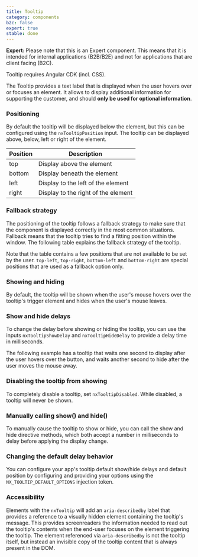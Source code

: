 ```yaml
---
title: Tooltip
category: components
b2c: false
expert: true
stable: done
---
```


<div class="docs-deprecation-warning">
  <strong>Expert: </strong>
  Please note that this is an Expert component. This means that it is intended for internal applications (B2B/B2E) and not for applications that are client facing (B2C).
</div>

Tooltip requires Angular CDK (incl. CSS).


The Tooltip provides a text label that is displayed when the user hovers over or focuses an element.
It allows to display additional information for supporting the customer,
and should **only be used for optional information**.

<!-- example(tooltip-basic) -->

### Positioning

By default the tooltip will be displayed below the element, but this can be configured
using the `nxTooltipPosition` input. The tooltip can be displayed above,
below, left or right of the element.

| Position | Description                         |
| -------- | ----------------------------------- |
| top      | Display above the element           |
| bottom   | Display beneath the element         |
| left     | Display to the left of the element  |
| right    | Display to the right of the element |

<!-- example(tooltip-positions) -->

### Fallback strategy

The positioning of the tooltip follows a fallback strategy to make sure that the component is displayed correctly in the most common situations. Fallback means that the tooltip tries to find a fitting position within the window.
The following table explains the fallback strategy of the tooltip.

<!-- example(tooltip-fallbacks-table) -->

Note that the table contains a few positions that are not available to be set by the user. `top-left`, `top-right`, `bottom-left` and `bottom-right` are special positions that are used as a fallback option only.

### Showing and hiding

By default, the tooltip will be shown when the user's mouse hovers over
the tooltip's trigger element and hides when the user's mouse leaves.

### Show and hide delays

To change the delay before showing or hiding the tooltip, you can use
the inputs `nxTooltipShowDelay` and `nxTooltipHideDelay` to provide a delay time in milliseconds.

The following example has a tooltip that waits one second to display after
the user hovers over the button, and waits another second to hide after the user moves the mouse away.

<!-- example(tooltip-delay) -->

### Disabling the tooltip from showing

To completely disable a tooltip, set `nxTooltipDisabled`. While disabled, a tooltip will never be shown.

<!-- example(tooltip-disabled) -->

### Manually calling show() and hide()

To manually cause the tooltip to show or hide, you can call the show and hide directive methods,
which both accept a number in milliseconds to delay before applying the display change.

<!-- example(tooltip-programmatic) -->

### Changing the default delay behavior

You can configure your app's tooltip default show/hide delays and default
position by configuring and providing your options using the `NX_TOOLTIP_DEFAULT_OPTIONS`
injection token.

<!-- example(tooltip-settings) -->

### Accessibility

Elements with the `nxTooltip` will add an `aria-describedby` label that
provides a reference to a visually hidden element containing the tooltip's message.
This provides screenreaders the information needed to read out the tooltip's
contents when the end-user focuses on the element triggering the tooltip.
The element referenced via `aria-describedby` is not the tooltip itself,
but instead an invisible copy of the tooltip content that is always present in the DOM.
